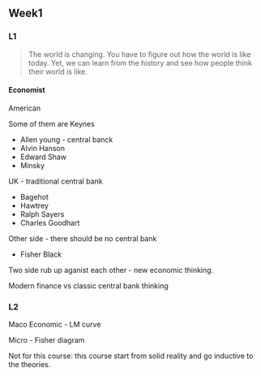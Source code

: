 ## Week1

### L1

> The world is changing. You have to figure out how the world is like today. Yet, we can learn from the history and see how people think their world is like.

#### Economist

American

Some of them are Keynes

- Allen young - central banck
- Alvin Hanson
- Edward Shaw
- Minsky

UK - traditional central bank

- Bagehot
- Hawtrey
- Ralph Sayers
- Charles Goodhart

Other side - there should be no central bank

- Fisher Black


Two side rub up aganist each other - new economic thinking.

Modern finance vs classic central bank thinking


### L2

Maco Economic - LM curve

Micro - Fisher diagram

Not for this course: this course start from solid reality and go inductive to the theories.
